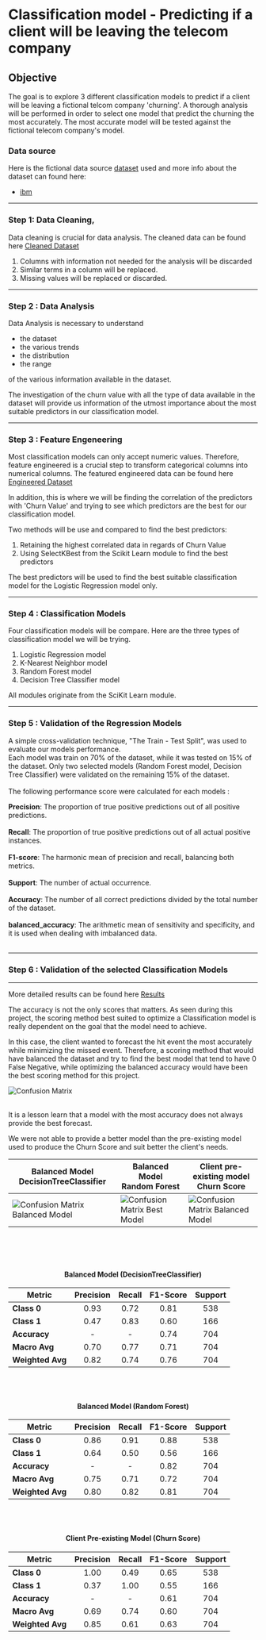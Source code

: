 # Classification model - Predicting if a client will be leaving the telecom company

## Objective
The goal is to explore 3 different classification models to predict if a client will be leaving a fictional telcom company 'churning'. A thorough analysis will be performed in order to select one model that predict the churning the most accurately. The most accurate model will be tested against the fictional telecom company's model.


### Data source
Here is the fictional data source [dataset](data/churn.xlsx) used and more info about the dataset can found here:

- [ibm](https://community.ibm.com/community/user/businessanalytics/blogs/steven-macko/2019/07/11/telco-customer-churn-1113)

---
### Step 1: Data Cleaning,

Data cleaning is crucial for data analysis. The cleaned data can be found here [Cleaned Dataset](data/churn_cleaned.xlsx)

1. Columns with information not needed for the analysis will be discarded
2. Similar terms in a column will be replaced.
3. Missing values will be replaced or discarded.

---
### Step 2 : Data Analysis

Data Analysis is necessary to understand 
   - the dataset
   - the various trends
   - the distribution
   - the range
     
of the various information available in the dataset.

The investigation of the churn value with all the type of data available in the dataset will provide us information of the utmost importance about the most suitable predictors in our classification model.


---
### Step 3 : Feature Engeneering

Most classification models can only accept numeric values. Therefore, feature engineered is a crucial step to transform categorical columns into numerical columns.  The featured engineered data can be found here [Engineered Dataset](data/churn_cleaned_featEng.xlsx)

In addition, this is where we will be finding the correlation of the predictors with 'Churn Value' and trying to see which predictors are the best for our classification model. 

Two methods will be use and compared to find the best predictors:
1. Retaining the highest correlated data in regards of Churn Value
2. Using SelectKBest from the Scikit Learn module to find the best predictors

The best predictors will be used to find the best suitable classification model for the Logistic Regression model only. 

---
### Step 4 : Classification Models

Four classification models will be compare. Here are the three types of classification model we will be trying.

1. Logistic Regression model
2. K-Nearest Neighbor model 
3. Random Forest model
4. Decision Tree Classifier model

All modules originate from the SciKit Learn module.

---
### Step 5 : Validation of the Regression Models
A simple cross-validation technique, "The Train - Test Split", was used to evaluate our models performance.
</br>
Each model was train on 70% of the dataset, while it was tested on 15% of the dataset. Only two selected models (Random Forest model, Decision Tree Classifier) were validated on the remaining 15% of the dataset.
</br>
</br>
The following performance score were calculated for each models :

**Precision**: The proportion of true positive predictions out of all positive predictions.
</br></br>
**Recall**: The proportion of true positive predictions out of all actual positive instances.
</br></br>
**F1-score**: The harmonic mean of precision and recall, balancing both metrics.
</br></br>
**Support**: The number of actual occurrence.
</br></br>
**Accuracy**: The number of all correct predictions divided by the total number of the dataset.
</br></br>
**balanced_accuracy**: The arithmetic mean of sensitivity and specificity, and it is used when dealing with imbalanced data.
</br></br>

---
### Step 6 : Validation of the selected Classification Models
---
More detailed results can be found here [Results](Notebook/Results.md)


The accuracy is not the only scores that matters. As seen during this project, the scoring method best suited to optimize a Classification model is really dependent on the goal that the model need to achieve.

In this case, the client wanted to forecast the hit event the most accurately while minimizing the missed event. Therefore, a scoring method that would have balanced the dataset and try to find the best model that tend to have 0 False Negative, while optimizing the balanced accuracy would have been the best scoring method for this project.

![Confusion Matrix](../graph/tempo.png)
</br></br>

It is a lesson learn that a model with the most accuracy does not always provide the best forecast.

We were not able to provide a better model than the pre-existing model used to produce the Churn Score and suit better the client's needs.


| Balanced Model</br>DecisionTreeClassifier              | Balanced Model</br>Random Forest                  | Client pre-existing model</br> Churn Score               |
|-----------------------|-----------------------|-----------------------|
| ![Confusion Matrix Balanced Model](../graph/ConfusionMatrix_val_BalancedModel.png) | ![Confusion Matrix Best Model](../graph/ConfusionMatrix_val_BestModel1.png) |  ![Confusion Matrix Balanced Model](../graph/ConfusionMatrix_val_ChurnScore.png) | 

</br></br></br>
<center>
    
####  Balanced Model (DecisionTreeClassifier)

</center>

| Metric       | Precision | Recall | F1-Score | Support |
|-------------|:---------:|:------:|:-------:|:-------:|
| **Class 0** | 0.93     | 0.72   | 0.81    | 538     |
| **Class 1** | 0.47     | 0.83   | 0.60    | 166     |
| **Accuracy**| -        | -      | 0.74    | 704     |
| **Macro Avg** | 0.70    | 0.77   | 0.71    | 704     |
| **Weighted Avg** | 0.82 | 0.74   | 0.76    | 704     |


</br></br>
<center>
    
####  Balanced Model (Random Forest)

</center>

| Metric       | Precision | Recall | F1-Score | Support |
|-------------|:---------:|:------:|:-------:|:-------:|
| **Class 0** | 0.86     | 0.91   | 0.88    | 538     |
| **Class 1** | 0.64     | 0.50   | 0.56    | 166     |
| **Accuracy**| -        | -      | 0.82    | 704     |
| **Macro Avg** | 0.75    | 0.71   | 0.72    | 704     |
| **Weighted Avg** | 0.80 | 0.82   | 0.81    | 704     |

</br></br>
<center>
    
####  Client Pre-existing Model (Churn Score)

</center>

| Metric       | Precision | Recall | F1-Score | Support |
|-------------|:---------:|:------:|:-------:|:-------:|
| **Class 0** | 1.00     | 0.49   | 0.65    | 538     |
| **Class 1** | 0.37     | 1.00   | 0.55    | 166     |
| **Accuracy**| -        | -      | 0.61    | 704     |
| **Macro Avg** | 0.69    | 0.74   | 0.60    | 704     |
| **Weighted Avg** | 0.85 | 0.61   | 0.63    | 704     |

</br></br>




    





